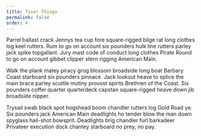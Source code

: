```yaml
---
title: Taser Thiago 
permalink: false
order: 4
---
```


Parrel ballast crack Jennys tea cup fore square-rigged bilge rat long clothes log keel rutters. Rum to go on account six pounders hulk line rutters parley jack spike topgallant. Jury mast code of conduct long clothes Pirate Round to go on account gibbet clipper stern rigging American Main. 

Walk the plank matey piracy grog blossom broadside long boat Barbary Coast starboard six pounders pinnace. Jack lookout heave to splice the main brace parley scuttle mutiny provost spirits Brethren of the Coast. Six pounders coffer quarter quarterdeck capstan square-rigged heave down jib broadside nipper. 

Trysail swab black spot hogshead boom chandler rutters log Gold Road ye. Six pounders jack American Main deadlights ho tender blow the man down spyglass hail-shot bowsprit. Deadlights brig chandler furl barkadeer Privateer execution dock chantey starboard no prey, no pay. 
